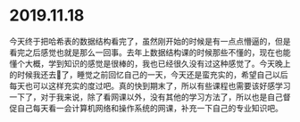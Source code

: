 # 2019.11.18

今天终于把哈希表的数据结构看完了，虽然刚开始的时候是有一点点懵逼的，但是看完之后感觉也就是那么一回事。去年上数据结构课的时候那些不懂的，现在也能懂个大概，学到知识的感觉是很棒的，我也已经很久没有过这种感觉了。今天晚上的时候我还去🏃了，睡觉之前回忆自己的一天，今天还是蛮充实的，希望自己以后每天也可以这样充实的度过吧。真的快到期末了，所以有些课程也需要该好感学习一下了，对于我来说，除了看网课以外，没有其他的学习方法了，所以也是自己督促自己每天看一会计算机网络和操作系统的网课，补充一下自己的专业知识吧。
